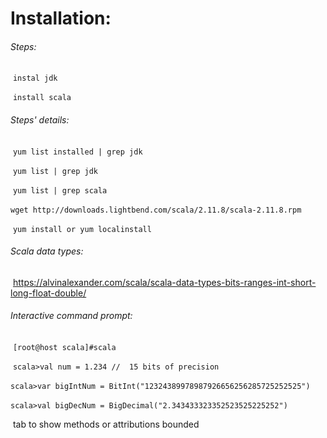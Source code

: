 # **Installation**:

###### Steps:

​		`instal jdk`

​		`install scala`

###### Steps' details:

​		`yum list installed | grep jdk`

​		`yum list | grep jdk`

​		`yum list | grep scala`

​		`wget http://downloads.lightbend.com/scala/2.11.8/scala-2.11.8.rpm`

​		`yum install or yum localinstall`

###### Scala data types:

​	https://alvinalexander.com/scala/scala-data-types-bits-ranges-int-short-long-float-double/

###### Interactive command prompt:

​	`[root@host scala]#scala`



​	`scala>val num = 1.234 //  15 bits of precision`

​	`scala>var bigIntNum = BitInt("12324389978987926656256285725252525")`

​    `scala>val bigDecNum = BigDecimal("2.343433323352523525225252")`



​	tab to show methods or attributions bounded
